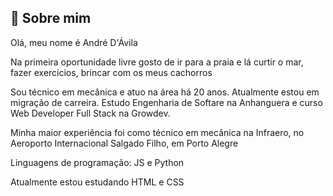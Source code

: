 ## 🚀 Sobre mim

Olá, meu nome é André D'Ávila

Na primeira oportunidade livre gosto de ir para a praia e lá curtir o mar, fazer exercícios, brincar com os meus cachorros

Sou técnico em mecânica e atuo na área há 20 anos. Atualmente estou em migração de carreira. Estudo Engenharia de Softare na Anhanguera e curso Web Developer Full Stack na Growdev.

Minha maior experiência foi como técnico em mecânica na Infraero, no Aeroporto Internacional Salgado Filho, em Porto Alegre

Linguagens de programação: JS e Python

Atualmente estou estudando HTML e CSS
